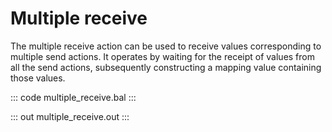 # Multiple receive

The multiple receive action can be used to receive values corresponding to multiple send actions. It operates by waiting for the receipt of values from all the send actions, subsequently constructing a mapping value containing those values.

::: code multiple_receive.bal :::

::: out multiple_receive.out :::
